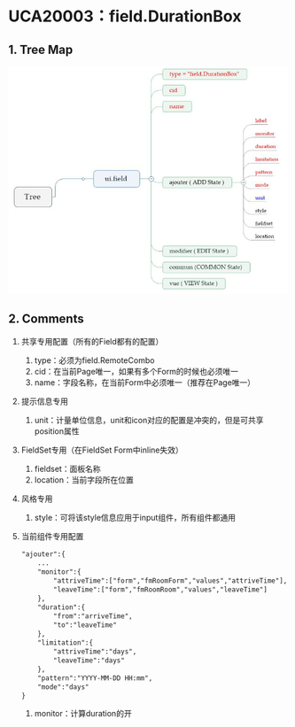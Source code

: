 # UCA20003：field.DurationBox

## 1. Tree Map

![](/engine/spec/component/img/field-003-01.JPG)

## 2. Comments

1. 共享专用配置（所有的Field都有的配置）
   1. type：必须为field.RemoteCombo
   2. cid：在当前Page唯一，如果有多个Form的时候也必须唯一
   3. name：字段名称，在当前Form中必须唯一（推荐在Page唯一）
2. 提示信息专用
   1. unit：计量单位信息，unit和icon对应的配置是冲突的，但是可共享position属性
3. FieldSet专用（在FieldSet Form中inline失效）
   1. fieldset：面板名称
   2. location：当前字段所在位置
4. 风格专用
   1. style：可将该style信息应用于input组件，所有组件都通用
5. 当前组件专用配置

   ```
   "ajouter":{
       ...
       "monitor":{
           "attriveTime":["form","fmRoomForm","values","attriveTime"],
           "leaveTime":["form","fmRoomRoom","values","leaveTime"]
       },
       "duration":{
           "from":"arriveTime",
           "to":"leaveTime"
       },
       "limitation":{
           "attriveTime":"days",
           "leaveTime":"days"
       },
       "pattern":"YYYY-MM-DD HH:mm",
       "mode":"days"
   }
   ```

   1. monitor：计算duration的开



